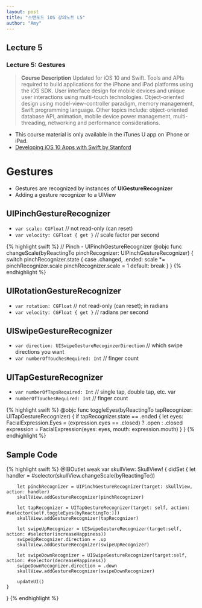 ```yaml
---
layout: post
title: "스탠포드 iOS 강의노트 L5"
author: "Amy"
---
```


## Lecture 5
### Lecture 5: Gestures

> **Course Description** Updated for iOS 10 and Swift. Tools and APIs required to build applications for the iPhone and iPad platforms using the iOS SDK. User interface design for mobile devices and unique user interactions using multi-touch technologies. Object-oriented design using model-view-controller paradigm, memory management, Swift programming language. Other topics include: object-oriented database API, animation, mobile device power management, multi-threading, networking and performance considerations.

- This course material is only available in the iTunes U app on iPhone or iPad.
- [Developing iOS 10 Apps with Swift
by Stanford](https://itunes.apple.com/us/course/developing-ios-10-apps-with-swift/id1198467120)

# Gestures
- Gestures are recognized by instances of **UIGestureRecognizer**
- Adding a gesture recognizer to a UIView

## UIPinchGestureRecognizer
- `var scale: CGFloat` // not read-only (can reset) 
- `var velocity: CGFloat { get }` // scale factor per second

{% highlight swift %}
// Pinch - UIPinchGestureRecognizer
@objc func changeScale(byReactingTo pinchRecognizer: UIPinchGestureRecognizer)
{
    switch pinchRecognizer.state {
    case .changed, .ended:
        scale *= pinchRecognizer.scale
        pinchRecognizer.scale = 1
    default:
        break
    }
}
{% endhighlight %}


## UIRotationGestureRecognizer
- `var rotation: CGFloat` // not read-only (can reset); in radians 
- `var velocity: CGFloat { get }` // radians per second

## UISwipeGestureRecognizer
- `var direction: UISwipeGestureRecoginzerDirection` // which swipe directions you want 
- `var numberOfTouchesRequired: Int` // finger count

## UITapGestureRecognizer
- `var numberOfTapsRequired: Int` // single tap, double tap, etc. var 
- `numberOfTouchesRequired: Int` // finger count

{% highlight swift %}
@objc func toggleEyes(byReactingTo tapRecognizer: UITapGestureRecognizer)
{
    if tapRecognizer.state == .ended {
        let eyes: FacialExpression.Eyes = (expression.eyes == .closed) ? .open : .closed
        expression = FacialExpression(eyes: eyes, mouth: expression.mouth)
    }
}
{% endhighlight %}

## Sample Code
{% highlight swift %}
@IBOutlet weak var skullView: SkullView! {
    didSet {
        let handler = #selector(skullView.changeScale(byReactingTo:))
        
        let pinchRecognizer = UIPinchGestureRecognizer(target: skullView, action: handler)
        skullView.addGestureRecognizer(pinchRecognizer)
        
        let tapRecognizer = UITapGestureRecognizer(target: self, action: #selector(self.toggleEyes(byReactingTo:)))
        skullView.addGestureRecognizer(tapRecognizer)
        
        let swipeUpRecognizer = UISwipeGestureRecognizer(target:self, action: #selector(increaseHappiness))
        swipeUpRecognizer.direction = .up
        skullView.addGestureRecognizer(swipeUpRecognizer)
        
        let swipeDownRecognizer = UISwipeGestureRecognizer(target:self, action: #selector(decreaseHappiness))
        swipeDownRecognizer.direction = .down
        skullView.addGestureRecognizer(swipeDownRecognizer)
        
        updateUI()
    }
}
{% endhighlight %}